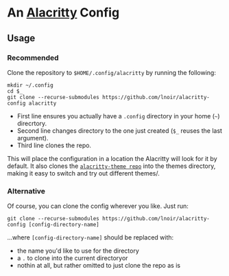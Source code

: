 # An [Alacritty](https://github.com/alacritty/alacritty) Config

## Usage

### Recommended

Clone the repository to `$HOME/.config/alacritty` by running the following:
```
mkdir ~/.config
cd $_
git clone --recurse-submodules https://github.com/lnoir/alacritty-config alacritty
```
- First line ensures you actually have a `.config` directory in your home (`~`) direcrtory.
- Second line changes directory to the one just created (`$_` reuses the last argument).
- Third line clones the repo.

This will place the configuration in a location the Alacritty will look for it by default. It also clones the [`alacritty-theme repo`](https://github.com/alacritty/alacritty-theme) into the themes directory, making it easy to switch and try out different themes/.

### Alternative

Of course, you can clone the config wherever you like. Just run:
```
git clone --recurse-submodules https://github.com/lnoir/alacritty-config [config-directory-name]
```

...where `[config-directory-name]` should be replaced with:
- the name you'd like to use for the directory
- a `.` to clone into the current directoryor
- nothin at all, but rather omitted to just clone the repo as is


